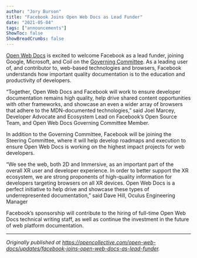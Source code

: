 ```yaml
---
author: "Jory Burson"
title: "Facebook Joins Open Web Docs as Lead Funder"
date: "2021-05-04"
tags: ["announcements"]
ShowToc: false
ShowBreadCrumbs: false
---
```


[Open Web Docs](https://opencollective.com/open-web-docs) is excited to welcome Facebook as a lead funder, joining Google, Microsoft, and Coil on the [Governing Committee](https://github.com/openwebdocs/project#governance). As a leading user of, and contributor to, web-based technologies and browsers, Facebook understands how important quality documentation is to the education and productivity of developers. 

“Together, Open Web Docs and Facebook will work to ensure developer documentation remains high quality, help drive shared content opportunities with other frameworks, and showcase an even a wider array of browsers that adhere to the MDN-documented technologies,” said Joel Marcey, Developer Advocate and Ecosystem Lead on Facebook’s Open Source Team, and Open Web Docs Governing Committee Member.

In addition to the Governing Committee, Facebook will be joining the Steering Committee, where it will help develop roadmaps and execution to ensure Open Web Docs is working on the highest impact projects for web developers.

“We see the web, both 2D and Immersive, as an important part of the overall XR user and developer experience. In order to better support the XR ecosystem, we are strong proponents of high-quality information for developers targeting browsers on all XR devices. Open Web Docs is a perfect initiative to help drive and showcase these types of underrepresented documentation,” said Dave Hill, Oculus Engineering Manager

Facebook’s sponsorship will contribute to the hiring of full-time Open Web Docs technical writing staff, as well as continue the investment in the future of web platform documentation.

---

_Originally published at https://opencollective.com/open-web-docs/updates/facebook-joins-open-web-docs-as-lead-funder._